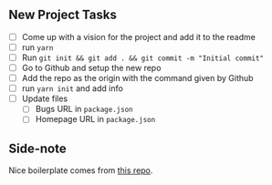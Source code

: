 ## New Project Tasks

- [ ] Come up with a vision for the project and add it to the readme
- [ ] run `yarn`
- [ ] Run `git init && git add . && git commit -m "Initial commit"`
- [ ] Go to Github and setup the new repo
- [ ] Add the repo as the origin with the command given by Github
- [ ] run `yarn init` and add info
- [ ] Update files
  - [ ] Bugs URL in `package.json`
  - [ ] Homepage URL in `package.json`

## Side-note

Nice boilerplate comes from [this repo](https://github.com/jsynowiec/node-typescript-boilerplate).